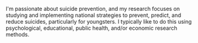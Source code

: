 I'm passionate about suicide prevention, and my research focuses on studying and implementing national strategies to prevent, predict, and reduce suicides, particularly for youngsters. I typically like to do this using psychological, educational, public health, and/or economic research methods.
